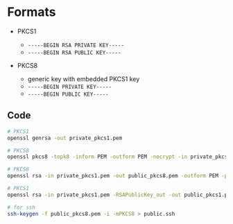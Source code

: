# Formats

* PKCS1
    * `-----BEGIN RSA PRIVATE KEY-----`
    * `-----BEGIN RSA PUBLIC KEY-----`

* PKCS8
    * generic key with embedded PKCS1 key
    * `-----BEGIN PRIVATE KEY-----`
    * `-----BEGIN PUBLIC KEY-----`


## Code

```bash
# PKCS1
openssl genrsa -out private_pkcs1.pem

# PKCS8
openssl pkcs8 -topk8 -inform PEM -outform PEM -nocrypt -in private_pkcs1.pem -out private_pkcs8.pem

# PKCS8
openssl rsa -in private_pkcs1.pem -out public_pkcs8.pem -outform PEM -pubout

# PKCS1
openssl rsa -in private_pkcs1.pem -RSAPublicKey_out -out public_pkcs1.pem

# for ssh
ssh-keygen -f public_pkcs8.pem -i -mPKCS8 > public.ssh
```
